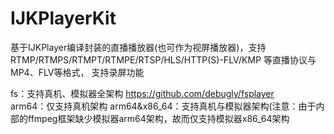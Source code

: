 # IJKPlayerKit
基于IJKPlayer编译封装的直播播放器(也可作为视屏播放器)，支持RTMP/RTMPS/RTMPT/RTMPE/RTSP/HLS/HTTP(S)-FLV/KMP 等直播协议与MP4、FLV等格式， 支持录屏功能

fs：支持真机、模拟器全架构  https://github.com/debugly/fsplayer  
arm64：仅支持真机架构
arm64&x86_64：支持真机与模拟器架构(注意：由于内部的ffmpeg框架缺少模拟器arm64架构，故而仅支持模拟器x86_64架构


